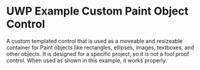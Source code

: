# UWP Example Custom Paint Object Control
A custom templated control that is used as a moveable and resizeable container for Paint objects like rectangles, ellipses, images, textboxes, and other objects. It is designed for a specific project, so it is not a fool proof control. When used as shown in this example, it works properly.
